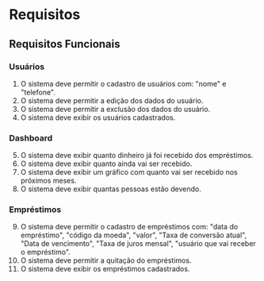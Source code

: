 # Requisitos

## Requisitos Funcionais
### Usuários
01. O sistema deve permitir o cadastro de usuários com: "nome" e "telefone".
02. O sistema deve permitir a edição dos dados do usuário.
03. O sistema deve permitir a exclusão dos dados do usuário.
04. O sistema deve exibir os usuários cadastrados.

### Dashboard
05. O sistema deve exibir quanto dinheiro já foi recebido dos empréstimos.
06. O sistema deve exibir quanto ainda vai ser recebido.
07. O sistema deve exibir um gráfico com quanto vai ser recebido nos próximos meses.
08. O sistema deve exibir quantas pessoas estão devendo.

### Empréstimos
09. O sistema deve permitir o cadastro de empréstimos com: "data do empréstimo", "código da moeda", "valor", "Taxa de conversão atual", "Data de vencimento", "Taxa de juros mensal", "usuário que vai receber o empréstimo".
10. O sistema deve permitir a quitação do empréstimos.
11. O sistema deve exibir os empréstimos cadastrados.